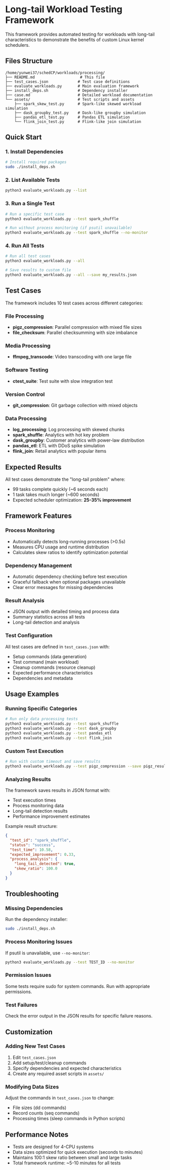 # Long-tail Workload Testing Framework

This framework provides automated testing for workloads with long-tail characteristics to demonstrate the benefits of custom Linux kernel schedulers.

## Files Structure

```
/home/yunwei37/schedCP/workloads/processing/
├── README.md                    # This file
├── test_cases.json             # Test case definitions
├── evaluate_workloads.py       # Main evaluation framework
├── install_deps.sh             # Dependency installer
├── case.md                     # Detailed workload documentation
└── assets/                     # Test scripts and assets
    ├── spark_skew_test.py      # Spark-like skewed workload simulation
    ├── dask_groupby_test.py    # Dask-like groupby simulation
    ├── pandas_etl_test.py      # Pandas ETL simulation
    └── flink_join_test.py      # Flink-like join simulation
```

## Quick Start

### 1. Install Dependencies

```bash
# Install required packages
sudo ./install_deps.sh
```

### 2. List Available Tests

```bash
python3 evaluate_workloads.py --list
```

### 3. Run a Single Test

```bash
# Run a specific test case
python3 evaluate_workloads.py --test spark_shuffle

# Run without process monitoring (if psutil unavailable)
python3 evaluate_workloads.py --test spark_shuffle --no-monitor
```

### 4. Run All Tests

```bash
# Run all test cases
python3 evaluate_workloads.py --all

# Save results to custom file
python3 evaluate_workloads.py --all --save my_results.json
```

## Test Cases

The framework includes 10 test cases across different categories:

### File Processing
- **pigz_compression**: Parallel compression with mixed file sizes
- **file_checksum**: Parallel checksumming with size imbalance

### Media Processing  
- **ffmpeg_transcode**: Video transcoding with one large file

### Software Testing
- **ctest_suite**: Test suite with slow integration test

### Version Control
- **git_compression**: Git garbage collection with mixed objects

### Data Processing
- **log_processing**: Log processing with skewed chunks
- **spark_shuffle**: Analytics with hot key problem
- **dask_groupby**: Customer analytics with power-law distribution
- **pandas_etl**: ETL with DDoS spike simulation
- **flink_join**: Retail analytics with popular items

## Expected Results

All test cases demonstrate the "long-tail problem" where:
- 99 tasks complete quickly (~6 seconds each)
- 1 task takes much longer (~600 seconds)
- Expected scheduler optimization: **25-35% improvement**

## Framework Features

### Process Monitoring
- Automatically detects long-running processes (>0.5s)
- Measures CPU usage and runtime distribution
- Calculates skew ratios to identify optimization potential

### Dependency Management
- Automatic dependency checking before test execution
- Graceful fallback when optional packages unavailable
- Clear error messages for missing dependencies

### Result Analysis
- JSON output with detailed timing and process data
- Summary statistics across all tests
- Long-tail detection and analysis

### Test Configuration
All test cases are defined in `test_cases.json` with:
- Setup commands (data generation)
- Test command (main workload)
- Cleanup commands (resource cleanup)
- Expected performance characteristics
- Dependencies and metadata

## Usage Examples

### Running Specific Categories

```bash
# Run only data processing tests
python3 evaluate_workloads.py --test spark_shuffle
python3 evaluate_workloads.py --test dask_groupby
python3 evaluate_workloads.py --test pandas_etl
python3 evaluate_workloads.py --test flink_join
```

### Custom Test Execution

```bash
# Run with custom timeout and save results
python3 evaluate_workloads.py --test pigz_compression --save pigz_results.json
```

### Analyzing Results

The framework saves results in JSON format with:
- Test execution times
- Process monitoring data
- Long-tail detection results
- Performance improvement estimates

Example result structure:
```json
{
  "test_id": "spark_shuffle",
  "status": "success",
  "test_time": 10.58,
  "expected_improvement": 0.33,
  "process_analysis": {
    "long_tail_detected": true,
    "skew_ratio": 100.0
  }
}
```

## Troubleshooting

### Missing Dependencies
Run the dependency installer:
```bash
sudo ./install_deps.sh
```

### Process Monitoring Issues
If psutil is unavailable, use `--no-monitor`:
```bash
python3 evaluate_workloads.py --test TEST_ID --no-monitor
```

### Permission Issues
Some tests require sudo for system commands. Run with appropriate permissions.

### Test Failures
Check the error output in the JSON results for specific failure reasons.

## Customization

### Adding New Test Cases
1. Edit `test_cases.json`
2. Add setup/test/cleanup commands
3. Specify dependencies and expected characteristics
4. Create any required asset scripts in `assets/`

### Modifying Data Sizes
Adjust the commands in `test_cases.json` to change:
- File sizes (dd commands)
- Record counts (seq commands) 
- Processing times (sleep commands in Python scripts)

## Performance Notes

- Tests are designed for 4-CPU systems
- Data sizes optimized for quick execution (seconds to minutes)
- Maintains 100:1 skew ratio between small and large tasks
- Total framework runtime: ~5-10 minutes for all tests
